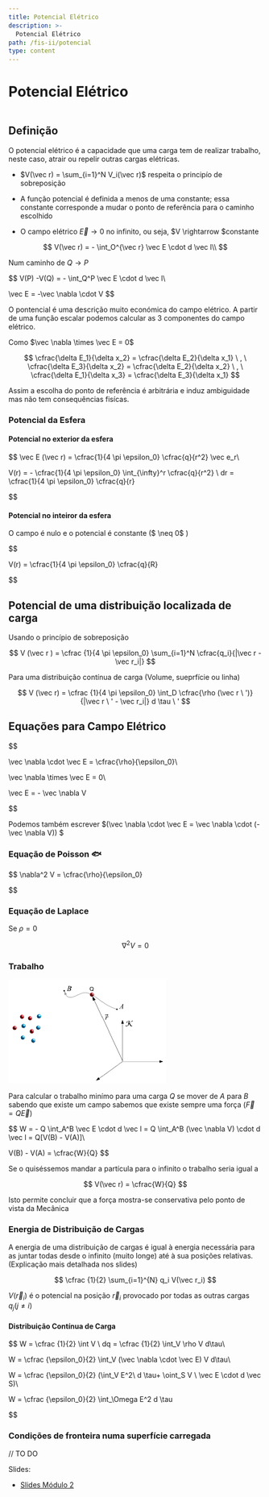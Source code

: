 ```yaml
---
title: Potencial Elétrico
description: >-
  Potencial Elétrico
path: /fis-ii/potencial
type: content
---
```


# Potencial Elétrico

```toc

```

## Definição

O potencial elétrico é a capacidade que uma carga tem de realizar trabalho, neste caso, atrair ou repelir outras cargas elétricas.

- $V(\vec r) = \sum_{i=1}^N V_i(\vec r)$ respeita o principío de sobreposição

- A função potencial é definida a menos de uma constante; essa constante corresponde a mudar o ponto de referência para o caminho escolhido

- O campo elétrico $\vec E \rightarrow 0$ no infinito, ou seja, $V \rightarrow $constante

$$
V(\vec r) = - \int_O^{\vec r} \vec E \cdot d \vec l\\
$$

Num caminho de $Q \rightarrow P$

$$
V(P) -V(Q) = - \int_Q^P \vec E \cdot d \vec l\\

\vec E = -\vec \nabla \cdot V
$$

O pontencial é uma descrição muito económica do campo elétrico.
A partir de uma função escalar podemos calcular as 3 componentes do campo elétrico.

Como $\vec \nabla \times \vec E = 0$

$$
\cfrac{\delta E_1}{\delta x_2} =  \cfrac{\delta E_2}{\delta x_1} \ ,  \ \cfrac{\delta E_3}{\delta x_2} =  \cfrac{\delta E_2}{\delta x_2} \ , \  \cfrac{\delta E_1}{\delta x_3} =  \cfrac{\delta E_3}{\delta x_1}
$$

Assim a escolha do ponto de referência é arbitrária e induz ambiguidade mas não tem consequências fisícas.

### Potencial da Esfera

#### Potencial no exterior da esfera

$$
\vec E (\vec r) = \cfrac{1}{4 \pi \epsilon_0} \cfrac{q}{r^2} \vec e_r\\

V(r) = - \cfrac{1}{4 \pi \epsilon_0} \int_{\infty}^r \cfrac{q}{r^2} \  dr = \cfrac{1}{4 \pi \epsilon_0} \cfrac{q}{r}


$$

#### Potencial no inteiror da esfera

O campo é nulo e o potencial é constante ($ \neq 0$ )

$$

V(r) = \cfrac{1}{4 \pi \epsilon_0}  \cfrac{q}{R}


$$

## Potencial de uma distribuição localizada de carga

Usando o princípio de sobreposição

$$
V (\vec r ) = \cfrac {1}{4 \pi \epsilon_0} \sum_{i=1}^N \cfrac{q_i}{|\vec r - \vec r_i|}
$$

Para uma distribuição contínua de carga (Volume, sueprfície ou linha)

$$
V (\vec r) = \cfrac {1}{4 \pi \epsilon_0} \int_D \cfrac{\rho (\vec r \ ')}{|\vec r \ ' - \vec r_i|} d \tau \ '
$$

## Equações para Campo Elétrico

$$

\vec \nabla \cdot \vec E = \cfrac{\rho}{\epsilon_0}\\

\vec \nabla \times \vec E = 0\\

\vec E = - \vec \nabla V


$$

Podemos também escrever $(\vec \nabla \cdot \vec E = \vec \nabla \cdot (- \vec \nabla V)) $

### Equação de Poisson 🐟

$$
\nabla^2 V = \cfrac{\rho}{\epsilon_0}


$$

### Equação de Laplace

Se $\rho = 0$

$$
\nabla^2 V = 0
$$

### Trabalho

![Work](./imgs/0004-work.png#dark=1)

Para calcular o trabalho minímo para uma carga $Q$ se mover de $A$ para $B$ sabendo que existe um campo sabemos que existe sempre uma força ($\vec F = Q \vec E$)

$$
W = - Q \int_A^B \vec E \cdot d \vec l = Q \int_A^B (\vec \nabla V)  \cdot d \vec l = Q[V(B) - V(A)]\\

V(B) - V(A) = \cfrac{W}{Q}
$$

Se o quiséssemos mandar a partícula para o infinito o trabalho seria igual a

$$
V(\vec r) = \cfrac{W}{Q}
$$

Isto permite concluir que a força mostra-se conservativa pelo ponto de vista da Mecânica

### Energia de Distribuição de Cargas

A energia de uma distribuição de cargas é igual à energia
necessária para as juntar todas desde o infinito (muito longe)
até à sua posições relativas. (Explicação mais detalhada nos slides)

$$
\cfrac {1}{2} \sum_{i=1}^{N} q_i V(\vec r_i)
$$

$V(\vec r_i)$ é o potencial na posição $\vec r_i$ provocado por todas as outras cargas $q_j (j \neq i)$

#### Distribuição Contínua de Carga

$$
W = \cfrac {1}{2} \int V \ dq = \cfrac {1}{2} \int_V \rho V d\tau\\


W = \cfrac {\epsilon_0}{2} \int_V (\vec \nabla \cdot \vec E) V d\tau\\


W = \cfrac {\epsilon_0}{2} (\int_V E^2\ d \tau+ \oint_S V \ \vec E \cdot d \vec S)\\


W = \cfrac {\epsilon_0}{2} \int_\Omega E^2 d \tau


$$

### Condições de fronteira numa superfície carregada

// TO DO

Slides:

- [Slides Módulo 2](https://drive.google.com/file/d/1g24-Be9s2j9LaQyaibxGor4YToR5jFqi/view?usp=sharing)
